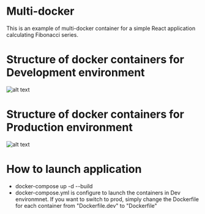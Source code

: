 # Multi-docker
This is an example of multi-docker container for a simple React application calculating Fibonacci series. 

# Structure of docker containers for Development environment

![alt text](https://github.com/Giuscar/multi-docker/img/devEnv.PNG)

# Structure of docker containers for Production environment
![alt text](https://github.com/Giuscar/multi-docker/img/prodEnv.PNG)

# How to launch application
- docker-compose up -d --build 
- docker-compose.yml is configure to launch the containers in Dev environmnet. If you want to switch to prod, simply change the Dockerfile for each container from "Dockerfile.dev" to "Dockerfile"

